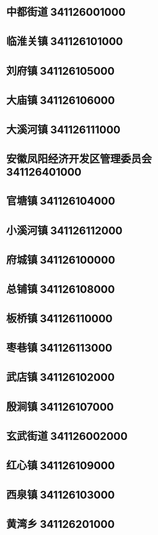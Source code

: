 # 中都街道 341126001000
# 临淮关镇 341126101000
# 刘府镇 341126105000
# 大庙镇 341126106000
# 大溪河镇 341126111000
# 安徽凤阳经济开发区管理委员会 341126401000
# 官塘镇 341126104000
# 小溪河镇 341126112000
# 府城镇 341126100000
# 总铺镇 341126108000
# 板桥镇 341126110000
# 枣巷镇 341126113000
# 武店镇 341126102000
# 殷涧镇 341126107000
# 玄武街道 341126002000
# 红心镇 341126109000
# 西泉镇 341126103000
# 黄湾乡 341126201000
